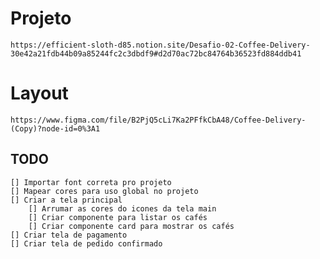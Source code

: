 # Projeto

    https://efficient-sloth-d85.notion.site/Desafio-02-Coffee-Delivery-30e42a21fdb44b09a85244fc2c3dbdf9#d2d70ac72bc84764b36523fd884ddb41

# Layout

    https://www.figma.com/file/B2PjQ5cLi7Ka2PFfkCbA48/Coffee-Delivery-(Copy)?node-id=0%3A1

## TODO

    [] Importar font correta pro projeto
    [] Mapear cores para uso global no projeto
    [] Criar a tela principal
        [] Arrumar as cores do icones da tela main
        [] Criar componente para listar os cafés
        [] Criar componente card para mostrar os cafés
    [] Criar tela de pagamento
    [] Criar tela de pedido confirmado
